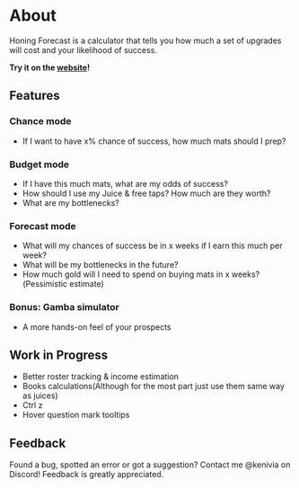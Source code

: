 # About

Honing Forecast is a calculator that tells you how much a set of upgrades will cost and your likelihood of success.

**Try it on the [website](https://kenivia.github.io/Honing-Forecast/)!**

## Features

### Chance mode

- If I want to have x% chance of success, how much mats should I prep?

### Budget mode

- If I have this much mats, what are my odds of success?
- How should I use my Juice & free taps? How much are they worth?
- What are my bottlenecks?

### Forecast mode

- What will my chances of success be in x weeks if I earn this much per week?
- What will be my bottlenecks in the future?
- How much gold will I need to spend on buying mats in x weeks?(Pessimistic estimate)

### Bonus: Gamba simulator

- A more hands-on feel of your prospects

## Work in Progress

- Better roster tracking & income estimation
- Books calculations(Although for the most part just use them same way as juices)
- Ctrl z
- Hover question mark tooltips

## Feedback

Found a bug, spotted an error or got a suggestion? Contact me @kenivia on Discord! Feedback is greatly appreciated.
